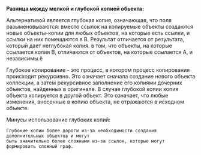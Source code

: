 **Разница между мелкой и глубокой копией обьекта:**
    
Альтернативой является глубокая копия, означающая, что поля разыменовываются:
вместо ссылок на копируемые объекты создаются новые объекты-копии для любых объектов,
на которые есть ссылки, и ссылки на них помещаются в B. Результат отличается от результата,
который дает неглубокая копия. в том, что объекты, на которые ссылается копия B,
отличаются от объектов, на которые ссылается A, и независимы.ё

Глубокое копирование - это процесс, в котором процесс копирования происходит рекурсивно.
Это означает сначала создание нового объекта коллекции, а затем рекурсивное заполнение
его копиями дочерних объектов, найденных в оригинале. В случае глубокой копии копия объекта
копируется в другой объект. Это означает, что любые изменения, внесенные в копию объекта,
не отражаются в исходном объекте.

Минусы использование глубоких копий:

    Глубокие копии более дороги из-за необходимости создания дополнительных объектов и могут
    быть значительно более сложными из-за ссылок, которые могут формировать сложный граф.
